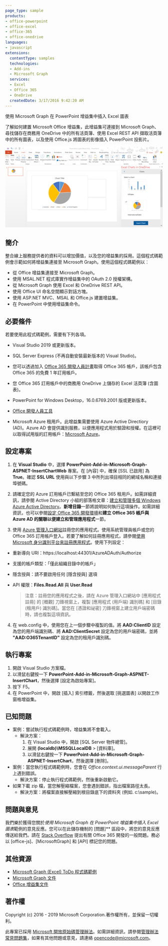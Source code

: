 ```yaml
---
page_type: sample
products:
- office-powerpoint
- office-excel
- office-365
- office-onedrive
languages:
- javascript
extensions:
  contentType: samples
  technologies:
  - Add-ins
  - Microsoft Graph
  services:
  - Excel
  - Office 365
  - OneDrive
  createdDate: 3/17/2016 9:42:20 AM
---
```

 使用 Microsoft Graph 在 PowerPoint 增益集中插入 Excel 圖表 

了解如何建置 Microsoft Office 增益集，此增益集可連接到 Microsoft Graph、尋找儲存在商務用 OneDrive 中的所有活頁簿、使用 Excel REST API 擷取活頁簿中的所有圖表，以及使用 Office.js 將圖表的影像插入 PowerPoint 投影片。

![使用 Microsoft Graph 在 PowerPoint 增益集中插入 Excel 圖表範例](images/InsertChart.png)

## 簡介

整合線上服務提供者的資料可以增加價值，以及您的增益集的採用。這個程式碼範例會示範如何將增益集連接至 Microsoft Graph。使用這個程式碼範例以︰

* 從 Office 增益集連接至 Microsoft Graph。
* 使用 MSAL.NET 程式庫實作增益集中的 OAuth 2.0 授權架構。
* 從 Microsoft Graph 使用 Excel 和 OneDrive REST API。
* 使用 Office UI 命名空間顯示對話方塊。
* 使用 ASP.NET MVC、MSAL 和 Office.js 建置增益集。 
* 在 PowerPoint 中使用增益集命令。


## 必要條件

若要使用此程式碼範例，需要有下列各項。

* Visual Studio 2019 或更新版本。

* SQL Server Express (不再自動安裝最新版本的 Visual Studio)。

* 您可以透過加入 [Office 365 開發人員計畫](https://aka.ms/devprogramsignup)取得 Office 365 帳戶，該帳戶包含 Office 365 的免費 1 年訂用帳戶。

* 您 Office 365 訂用帳戶中的商務用 OneDrive 上儲存的 Excel 活頁簿 (含圖表)。

* PowerPoint for Windows Desktop，16.0.6769.2001 版或更新版本。
* [Office 開發人員工具](https://www.visualstudio.com/en-us/features/office-tools-vs.aspx)

* Microsoft Azure 租用戶。此增益集需要使用 Azure Active Directiory (AD)。Azure AD 會提供識別服務，以便應用程式用於驗證和授權。在這裡可以取得試用版的訂用帳戶：[Microsoft Azure](https://account.windowsazure.com/SignUp)。

## 設定專案

1. 在 **Visual Studio** 中，選擇 **PowerPoint-Add-in-Microsoft-Graph-ASPNET-InsertChartWeb** 專案。在 \[內容] 中，確保 \[SSL 已啟用] 為 **True**。確認 **SSL URL** 使用與以下步驟 3 中所列出項目相同的網域名稱和連接埠號碼。
 
2. 請確定您的 Azure 訂用帳戶已繫結至您的 Office 365 租用戶。如需詳細資訊，請參閱 Active Directory 小組的部落格文章：[建立和管理多個 Windows Azure Active Directory](http://blogs.technet.com/b/ad/archive/2013/11/08/creating-and-managing-multiple-windows-azure-active-directories.aspx)。**新增目錄**一節將說明如何執行這項操作。如需詳細資訊，也可以參閱[設定 Office 365 開發環境](https://msdn.microsoft.com/office/office365/howto/setup-development-environment#bk_CreateAzureSubscription)和**建立 Office 365 帳戶與 Azure AD 的關聯以便建立和管理應用程式**一節。

3. 使用 [Azure 管理入口網站](https://manage.windowsazure.com)註冊您的應用程式。使用系統管理員帳戶或您的 Office 365 訂用帳戶登入。若要了解如何註冊應用程式，請參閱[使用 Microsoft 身分識別平台來註冊應用程式](https://msdn.microsoft.com/office/office365/HowTo/add-common-consent-manually)。使用下列設定：

 - 重新導向 URI：https://localhost:44301/AzureADAuth/Authorize	
 - 支援的帳戶類型：「僅此組織目錄中的帳戶」
 - 隱含授與：請不要啟用任何 \[隱含授與] 選項
 - API 權限：**Files.Read.All** 與 **User.Read**

	> 注意：註冊您的應用程式之後，請在 Azure 管理入口網站中 \[應用程式註冊] 的 \[概觀] 刀鋒視窗上，複製 \[應用程式 (用戶端) 識別碼] 和 \[目錄 (租用戶) 識別碼]。當您在 \[憑證和祕密] 刀鋒視窗上建立用戶端密碼時，請也複製這項資訊。 
	 
4.  在 web.config 中，使用您在上一個步驟中複製的值。將 **AAD:ClientID** 設定為您的用戶端識別碼、將 **AAD:ClientSecret** 設定為您的用戶端密碼，並將 **"AAD:O365TenantID"** 設定為您的租用戶識別碼。 

## 執行專案
1. 開啟 Visual Studio 方案檔。 
2. 以滑鼠右鍵按一下 **PowerPoint-Add-in-Microsoft-Graph-ASPNET-InsertChart**，然後選擇 \[設定為啟始專案]。
2. 按下 F5。 
3. 在 PowerPoint 中，開啟 \[插入] 索引標籤，然後選取 \[挑選圖表] 以開啟工作窗格增益集。

## 已知問題

* 案例：嘗試執行程式碼範例時，增益集將不會載入。
	* 解決方案： 
		1. 在 Visual Studio 中，開啟 \[SQL Server 物件總管]。
		2. 展開 **(localdb)\\MSSQLLocalDB** > \[資料庫]。
		3. 以滑鼠右鍵按一下 **PowerPoint-Add-in-Microsoft-Graph-ASPNET-InsertChart**，然後選擇 \[刪除]。 
* 案例：當您執行程式碼範例時，您會在 *Office.context.ui.messageParent* 行上遇到錯誤。	
	* 解決方案：停止執行程式碼範例，然後重新啟動它。 
* 如果下載 zip 檔，當您解壓縮檔案，您會遇到錯誤，指出檔案路徑太長。
	* 解決方案：將檔案直接解壓縮到根目錄底下的資料夾 (例如. c:\\sample)。

## 問題與意見
我們樂於獲得您關於*使用 Microsoft Graph 在 PowerPoint 增益集中插入 Excel 圖表*範例的意見反應。您可以在此儲存機制的 \[問題]** 區段中，將您的意見反應傳送給我們。請在 [Stack Overflow](http://stackoverflow.com/questions/tagged/Office365+API) 提出有關 Office 365 開發的一般問題。務必以 \[office-js]、\[MicrosoftGraph] 和 \[API] 標記您的問題。

## 其他資源

* [Microsoft Graph (Excel) ToDo 程式碼範例](https://github.com/microsoftgraph/aspnet-todo-rest-sample)
* [Microsoft Graph 文件](https://docs.microsoft.com/en-us/graph/)
* [Office 增益集文件](https://docs.microsoft.com/en-us/office/dev/add-ins/overview/office-add-ins)

## 著作權
Copyright (c) 2016 - 2019 Microsoft Corporation.著作權所有，並保留一切權利。



此專案已採用 [Microsoft 開放原始碼管理辦法](https://opensource.microsoft.com/codeofconduct/)。如需詳細資訊，請參閱[管理辦法常見問題集](https://opensource.microsoft.com/codeofconduct/faq/)，如果有其他問題或意見，請連絡 [opencode@microsoft.com](mailto:opencode@microsoft.com)。
